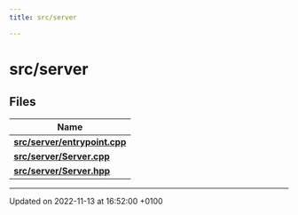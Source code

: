 ```yaml
---
title: src/server

---
```


# src/server



## Files

| Name           |
| -------------- |
| **[src/server/entrypoint.cpp](Files/server_2entrypoint_8cpp.md#file-entrypoint.cpp)**  |
| **[src/server/Server.cpp](Files/_server_8cpp.md#file-server.cpp)**  |
| **[src/server/Server.hpp](Files/_server_8hpp.md#file-server.hpp)**  |






-------------------------------

Updated on 2022-11-13 at 16:52:00 +0100
